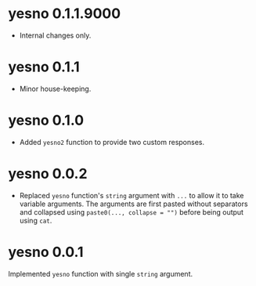 # yesno 0.1.1.9000

- Internal changes only.

# yesno 0.1.1

- Minor house-keeping.

# yesno 0.1.0

- Added `yesno2` function to provide two custom responses.

# yesno 0.0.2

- Replaced `yesno` function's `string` argument with `...` to allow it to take variable arguments.
The arguments are first pasted without separators and collapsed using `paste0(..., collapse = "")` before being output using `cat`.

# yesno 0.0.1

Implemented `yesno` function with single `string` argument.

